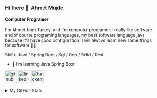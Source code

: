 ### Hi there 👋, Ahmet Mujde
#### Computer Programer

I'm Ahmet from Turkey, and I'm computer programer. I really like software and of course programing languages, my best software language java because it's have good configuration. I will always learn new some things for software 🧑‍💻

Skills: Java / Spring Boot / Sql / Oop / Solid / Rest 
- 🌱 I’m learning Java Spring Boot



[<img src='https://cdn.jsdelivr.net/npm/simple-icons@3.0.1/icons/github.svg' alt='github' height='40' color='FFFFFF'>](https://github.com/ahmetmujde)  [<img src='https://cdn.jsdelivr.net/npm/simple-icons@3.0.1/icons/linkedin.svg' alt='linkedin' height='40'>](https://www.linkedin.com/in/ahmet-mujde/)  [<img src='https://cdn.jsdelivr.net/npm/simple-icons@3.0.1/icons/hackerrank.svg' alt='hackerrank' height='40'>](https://www.hackerrank.com/mujde_ahmet)  

<details>
  <summary>
    My GitHub Stats
  </summary>
  
  <p>
    <img src="https://github-readme-stats.vercel.app/api?username=ahmetmujde&show_icons=true&theme=tokyonight&bg_color=000000&hide_border=true" height="180">
    <img src="https://github-readme-stats.vercel.app/api/top-langs/?username=ahmetmujde&layout=compact&theme=tokyonight&bg_color=000000&hide_border=true" height="180">
  </p>

</details>

